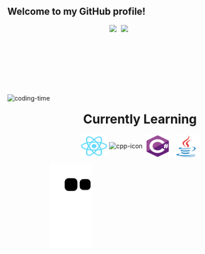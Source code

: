 ## Welcome to my GitHub profile!

<div style="display: flex; gap: 10px; justify-content: center; align-items: center;">
  <img height="140em" src="https://github-readme-stats.vercel.app/api?username=nsalgado2000&show_icons=true&theme=dracula&include_all_commits=true&count_private=true"/>
  <img height="140em" src="https://github-readme-stats.vercel.app/api/top-langs/?username=nsalgado2000&layout=compact&langs_count=16&theme=dracula&cache_buster=1"/>
</div>

<div align="center"> 
  <div style="display: inline_block"><br>
    <img align="left" height="250" alt="coding-time" src="https://i.pinimg.com/originals/86/b8/72/86b872bc4dc4e2457128dd465a26ce68.gif">
    <h1 align="center">Currently Learning</h1>
    <img align="center" height="50" width="60" alt="react-icon" src="https://raw.githubusercontent.com/devicons/devicon/master/icons/react/react-original.svg">
    <img align="center" height="50" width="60" alt="cpp-icon" src="https://raw.githubusercontent.com/jmnote/z-icons/master/svg/cpp.svg">
    <img align="center" height="50" width="60" alt="csharp-icon" src="https://raw.githubusercontent.com/devicons/devicon/master/icons/csharp/csharp-original.svg">
    <img align="center" height="50" width="60" alt="java-icon" src="https://raw.githubusercontent.com/devicons/devicon/master/icons/java/java-original.svg">
</div>
</div>

![Snake animation](https://github.com/nsalgado2000/nsalgado2000/blob/output/github-contribution-grid-snake.svg)
